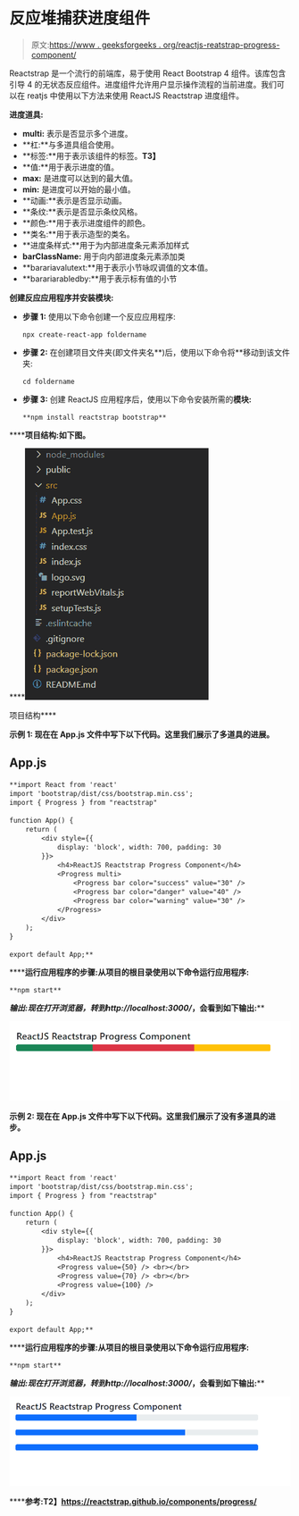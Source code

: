 # 反应堆捕获进度组件

> 原文:[https://www . geeksforgeeks . org/reactjs-reatstrap-progress-component/](https://www.geeksforgeeks.org/reactjs-reactstrap-progress-component/)

Reactstrap 是一个流行的前端库，易于使用 React Bootstrap 4 组件。该库包含引导 4 的无状态反应组件。进度组件允许用户显示操作流程的当前进度。我们可以在 reatjs 中使用以下方法来使用 ReactJS Reactstrap 进度组件。

**进度道具:**

*   **multi:** 表示是否显示多个进度。
*   **杠:**与多道具组合使用。
*   **标签:**用于表示该组件的标签。**T3】**
*   **值:**用于表示进度的值。
*   **max:** 是进度可以达到的最大值。
*   **min:** 是进度可以开始的最小值。
*   **动画:**表示是否显示动画。
*   **条纹:**表示是否显示条纹风格。
*   **颜色:**用于表示进度组件的颜色。
*   **类名:**用于表示造型的类名。
*   **进度条样式:**用于为内部进度条元素添加样式
*   **barClassName:** 用于向内部进度条元素添加类
*   **barariavalutext:**用于表示小节咏叹调值的文本值。
*   **barariarabledby:**用于表示标有值的小节

**创建反应应用程序并安装模块:**

*   **步骤 1:** 使用以下命令创建一个反应应用程序:

    ```
    npx create-react-app foldername
    ```

*   **步骤 2:** 在创建项目文件夹(即文件夹名**)后，使用以下命令将**移动到该文件夹:

    ```
    cd foldername
    ```

*   **步骤 3:** 创建 ReactJS 应用程序后，使用以下命令安装所需的****模块:****

    ```
    **npm install reactstrap bootstrap**
    ```

******项目结构:**如下图。****

****![](img/f04ae0d8b722a9fff0bd9bd138b29c23.png)

项目结构**** 

******示例 1:** 现在在 **App.js** 文件中写下以下代码。这里我们展示了多道具的进展。****

## ****App.js****

```
**import React from 'react'
import 'bootstrap/dist/css/bootstrap.min.css';
import { Progress } from "reactstrap"

function App() {
    return (
        <div style={{
            display: 'block', width: 700, padding: 30
        }}>
            <h4>ReactJS Reactstrap Progress Component</h4>
            <Progress multi>
                <Progress bar color="success" value="30" />
                <Progress bar color="danger" value="40" />
                <Progress bar color="warning" value="30" />
            </Progress>
        </div>
    );
}

export default App;**
```

******运行应用程序的步骤:**从项目的根目录使用以下命令运行应用程序:****

```
**npm start**
```

******输出:**现在打开浏览器，转到***http://localhost:3000/***，会看到如下输出:****

****![](img/0fef164542de7f0cb6658c3ab21df11b.png)****

******示例 2:** 现在在 **App.js** 文件中写下以下代码。这里我们展示了没有多道具的进步。****

## ****App.js****

```
**import React from 'react'
import 'bootstrap/dist/css/bootstrap.min.css';
import { Progress } from "reactstrap"

function App() {
    return (
        <div style={{
            display: 'block', width: 700, padding: 30
        }}>
            <h4>ReactJS Reactstrap Progress Component</h4>
            <Progress value={50} /> <br></br>
            <Progress value={70} /> <br></br>
            <Progress value={100} />
        </div>
    );
}

export default App;**
```

******运行应用程序的步骤:**从项目的根目录使用以下命令运行应用程序:****

```
**npm start**
```

******输出:**现在打开浏览器，转到***http://localhost:3000/***，会看到如下输出:****

****![](img/137e1653881e6e994c1516078b09e894.png)****

******参考:**T2】https://reactstrap.github.io/components/progress/****